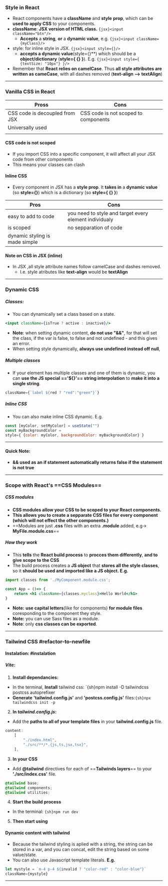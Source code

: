 ### Style in React
- React components have a **className** and **style** **prop**, which can be **used to apply CSS** to your components.
- **className**: **JSX version of HTML class.** `{jsx}<input className="btn"/>`
	- **Accepts** a **string**, **or** a **dynamic value**, e.g. `{jsx}<input className={myClass}/>`
- style: for inline style in JSX. `{jsx}<input style={}/>`
	- **accepts a dynamic value**(style={}**) which should be a **object/dictionary** (**style={ {} }**). E.g. 
		`{jsx}<input style={ {textSize: "10px"} }/>`
- Remember that **React relies on camelCase**. Thus **all style attributes are written as cameCase**, with all dashes removed (**text-align --> textAlign**)
---
### Vanilla CSS in React

| Pross                          | Cons                                 |
| ------------------------------ | ------------------------------------ |
| CSS code is decoupled from JSX | CSS code is not scoped to components |
| Universally  used              |                                      |
|                                |                                      |
#### CSS code is not scoped
- If you import CSS into a specific component, it will affect all your JSX code from other components
- This means your classes can clash

#### Inline CSS
- Every component in JSX has a **style prop**. It **takes in** a **dynamic value** (so **style={}**) which is a dictionary (so **style={ {} }**)

| Pros                           | Cons                                                   |
| ------------------------------ | ------------------------------------------------------ |
| easy to add to code            | you need to style and target every element individualy |
| is scoped                      | no sepparation of code                                 |
| dynamic styling is made simple |                                                        |
#### Note on CSS in JSX (inline)
- In JSX ,all style attribute names follow camelCase and dashes removed.
	- I.e. style atributes like **text-align** would be **textAlign**
---
### Dynamic CSS
##### Classes:
- You can dynamically set a class based on a state.
```jsx
<input className={isTrue ? active : inactive}/>
```
- **Note**: when setting dynamic content, **do not use "&&"**, for that will set the class, if the var is false, to false and not undefined - and this gives an error.
- When setting style dynamically, **always use undefined instead off null**, 

##### Multiple classes
- If your element has multiple classes and one of them is dynamic, you can **use the JS special =='${}'== string interpolation** to **make it into a single string**.
```jsx
className={`label ${red ? "red":"green"}`}
```
##### Inline CSS
- You can also make inline CSS dynamic. E.g.
```jsx
const [myColor, setMyColor] = useState("")
const myBackgroundColor = 
style={ {color: myColor, backgroundColor: myBackgroundColor} }
```

---
#### Quick Note:
- **&& used as an if statement automatically returns false if the statement is not true**

---
### Scope with React's ==CSS Modules==
##### CSS modules
- **CSS modules allow your CSS to be scoped to your React components.** 
- **This allows you to create a sepparate CSS files for every component (which will not effect the other components.)**
- ==Modules are just **.css** files with an extra **.module** added, e.g-> **MyFile.module.css**==
##### How they work
- This **tells** the **React build process** to **procces them differently**, **and to give scope to the CSS**
- The build process creates a **JS object** that **stores all the style classes**, so it **should be used and imported like a JS object. E.g.**
```jsx hl=1,4
import classes from './MyComponent.module.css';

const App = ()=> {
	return <h1 className={classes.myclass}>Hello World</h1>
}
```
- **Note:** **use capital letters**(like for components) **for module files** coresponding to the component they style.
- **Note:** you can use Sass files as a module.
- **Note**: only **css classes can be exported**.
---
### Tailwind CSS #refactor-to-newfile

#### Instalation: #instalation
##### Vite:
1. **Install dependancies:**
- In the terminal, **Install** tailwind css: `{sh}npm install -D tailwindcss postcss autoprefixer
- **Generate** **'tailwind.config.js'** and **'postcss.config.js'** files:`{sh}npx tailwindcss init -p`

2. **In *tailwind.config.js*:**
- Add the **paths to all of your template files** in your **tailwind.config.js** file.
```js title:tailwind.config.js
content: 
	[ 
		"./index.html", 
		"./src/**/*.{js,ts,jsx,tsx}", 	
	],
```
3. **In your CSS**
- Add **@tailwind** directives for each of ==**Tailwinds layers**== to your **'./src/index.css'** file.
```css title:index.css
@tailwind base;
@tailwind components;
@tailwind utilities;
```
4. **Start the build process**
- In the terminal: `{sh}npm run dev`

5. **Then start using**
#### Dynamic content with tailwind
- Because the tailwind styling is aplied with a string, the string can be stored in a var, and you can concat, edit the string based on some value/state.
- You can also use Javascript template literals.
**E.g.**
```jsx
let mystyle = `m-4 p-4 ${invalid ? "color-red" : "color-blue"}`
className={mystyle}
```
---



